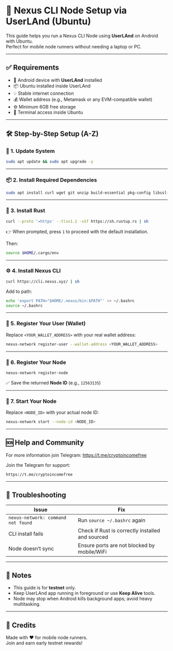 # 🚀 Nexus CLI Node Setup via UserLAnd (Ubuntu)

This guide helps you run a Nexus CLI Node using **UserLAnd** on Android with Ubuntu.  
Perfect for mobile node runners without needing a laptop or PC.

---

## ✅ Requirements

- 📱 Android device with **UserLAnd** installed  
- 📦 Ubuntu installed inside UserLAnd  
- 💡 Stable internet connection  
- 💰 Wallet address (e.g., Metamask or any EVM-compatible wallet)  
- ⚙️ Minimum 6GB free storage  
- 📄 Terminal access inside Ubuntu

---

## 🛠️ Step-by-Step Setup (A-Z)

### 🔄 1. Update System
```bash
sudo apt update && sudo apt upgrade -y
```

---

### 📦 2. Install Required Dependencies
```bash
sudo apt install curl wget git unzip build-essential pkg-config libssl-dev -y
```

---

### 🦀 3. Install Rust
```bash
curl --proto '=https' --tlsv1.2 -sSf https://sh.rustup.rs | sh
```

👉 When prompted, press `1` to proceed with the default installation.

Then:
```bash
source $HOME/.cargo/env
```

---

### ⚙️ 4. Install Nexus CLI
```bash
curl https://cli.nexus.xyz/ | sh
```

Add to path:
```bash
echo 'export PATH="$HOME/.nexus/bin:$PATH"' >> ~/.bashrc
source ~/.bashrc
```

---

### 🧾 5. Register Your User (Wallet)
Replace `<YOUR_WALLET_ADDRESS>` with your real wallet address:
```bash
nexus-network register-user --wallet-address <YOUR_WALLET_ADDRESS>
```

---

### 🧠 6. Register Your Node
```bash
nexus-network register-node
```

✅ Save the returned **Node ID** (e.g., `12563135`)

---

### 🚀 7. Start Your Node
Replace `<NODE_ID>` with your actual node ID:
```bash
nexus-network start --node-id <NODE_ID>
```

---

## 🆘 Help and Community

For more information join Telegram:
https://t.me/cryptoincomefree

Join the Telegram for support:
```
https://t.me/cryptoincomefree
```

---

## 🧽 Troubleshooting

| Issue | Fix |
|-------|-----|
| `nexus-network: command not found` | Run `source ~/.bashrc` again |
| CLI install fails | Check if Rust is correctly installed and sourced |
| Node doesn’t sync | Ensure ports are not blocked by mobile/WiFi |

---

## 📌 Notes

- This guide is for **testnet** only.
- Keep UserLAnd app running in foreground or use **Keep Alive** tools.
- Node may stop when Android kills background apps; avoid heavy multitasking.

---

## 🙌 Credits

Made with ❤️ for mobile node runners.  
Join and earn early testnet rewards!
